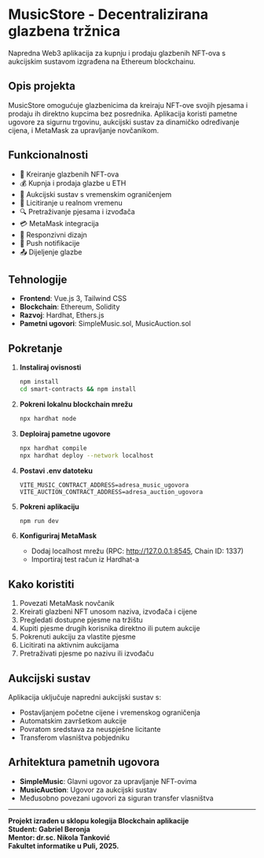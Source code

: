 # MusicStore - Decentralizirana glazbena tržnica

Napredna Web3 aplikacija za kupnju i prodaju glazbenih NFT-ova s aukcijskim sustavom izgrađena na Ethereum blockchainu.

## Opis projekta

MusicStore omogućuje glazbenicima da kreiraju NFT-ove svojih pjesama i prodaju ih direktno kupcima bez posrednika. Aplikacija koristi pametne ugovore za sigurnu trgovinu, aukcijski sustav za dinamičko određivanje cijena, i MetaMask za upravljanje novčanikom.

## Funkcionalnosti

- 🎵 Kreiranje glazbenih NFT-ova
- 💰 Kupnja i prodaja glazbe u ETH
- 🔨 Aukcijski sustav s vremenskim ograničenjem
- 💸 Licitiranje u realnom vremenu
- 🔍 Pretraživanje pjesama i izvođača
- 💳 MetaMask integracija
- 📱 Responzivni dizajn
- 🔔 Push notifikacije
- 📤 Dijeljenje glazbe

## Tehnologije

- **Frontend**: Vue.js 3, Tailwind CSS
- **Blockchain**: Ethereum, Solidity
- **Razvoj**: Hardhat, Ethers.js
- **Pametni ugovori**: SimpleMusic.sol, MusicAuction.sol

## Pokretanje

1. **Instaliraj ovisnosti**

   ```bash
   npm install
   cd smart-contracts && npm install
   ```

2. **Pokreni lokalnu blockchain mrežu**

   ```bash
   npx hardhat node
   ```

3. **Deploiraj pametne ugovore**

   ```bash
   npx hardhat compile
   npx hardhat deploy --network localhost
   ```

4. **Postavi .env datoteku**

   ```
   VITE_MUSIC_CONTRACT_ADDRESS=adresa_music_ugovora
   VITE_AUCTION_CONTRACT_ADDRESS=adresa_auction_ugovora
   ```

5. **Pokreni aplikaciju**

   ```bash
   npm run dev
   ```

6. **Konfiguriraj MetaMask**
   - Dodaj localhost mrežu (RPC: http://127.0.0.1:8545, Chain ID: 1337)
   - Importiraj test račun iz Hardhat-a

## Kako koristiti

1. Povezati MetaMask novčanik
2. Kreirati glazbeni NFT unosom naziva, izvođača i cijene
3. Pregledati dostupne pjesme na tržištu
4. Kupiti pjesme drugih korisnika direktno ili putem aukcije
5. Pokrenuti aukciju za vlastite pjesme
6. Licitirati na aktivnim aukcijama
7. Pretraživati pjesme po nazivu ili izvođaču

## Aukcijski sustav

Aplikacija uključuje napredni aukcijski sustav s:
- Postavljanjem početne cijene i vremenskog ograničenja
- Automatskim završetkom aukcije
- Povratom sredstava za neuspješne licitante
- Transferom vlasništva pobjedniku

## Arhitektura pametnih ugovora

- **SimpleMusic**: Glavni ugovor za upravljanje NFT-ovima
- **MusicAuction**: Ugovor za aukcijski sustav
- Međusobno povezani ugovori za siguran transfer vlasništva

---

**Projekt izrađen u sklopu kolegija Blockchain aplikacije**  
**Student: Gabriel Beronja**  
**Mentor: dr.sc. Nikola Tanković**  
**Fakultet informatike u Puli, 2025.**
